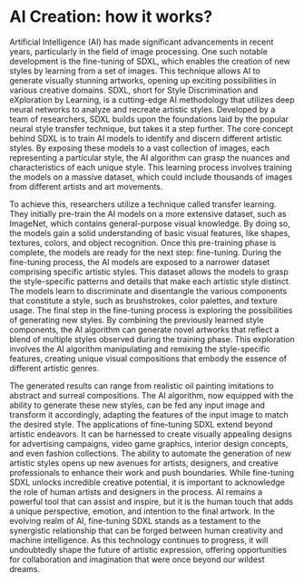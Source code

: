 # AI Creation: how it works?


Artificial Intelligence (AI) has made significant advancements in recent years, particularly in the field of image processing. One such notable development is the fine-tuning of SDXL, which enables the creation of new styles by learning from a set of images. This technique allows AI to generate visually stunning artworks, opening up exciting possibilities in various creative domains. SDXL, short for Style Discrimination and eXploration by Learning, is a cutting-edge AI methodology that utilizes deep neural networks to analyze and recreate artistic styles. Developed by a team of researchers, SDXL builds upon the foundations laid by the popular neural style transfer technique, but takes it a step further. The core concept behind SDXL is to train AI models to identify and discern different artistic styles. By exposing these models to a vast collection of images, each representing a particular style, the AI algorithm can grasp the nuances and characteristics of each unique style. This learning process involves training the models on a massive dataset, which could include thousands of images from different artists and art movements.

To achieve this, researchers utilize a technique called transfer learning. They initially pre-train the AI models on a more extensive dataset, such as ImageNet, which contains general-purpose visual knowledge. By doing so, the models gain a solid understanding of basic visual features, like shapes, textures, colors, and object recognition. Once this pre-training phase is complete, the models are ready for the next step: fine-tuning. During the fine-tuning process, the AI models are exposed to a narrower dataset comprising specific artistic styles. This dataset allows the models to grasp the style-specific patterns and details that make each artistic style distinct. The models learn to discriminate and disentangle the various components that constitute a style, such as brushstrokes, color palettes, and texture usage. The final step in the fine-tuning process is exploring the possibilities of generating new styles. By combining the previously learned style components, the AI algorithm can generate novel artworks that reflect a blend of multiple styles observed during the training phase. This exploration involves the AI algorithm manipulating and remixing the style-specific features, creating unique visual compositions that embody the essence of different artistic genres.


The generated results can range from realistic oil painting imitations to abstract and surreal compositions. The AI algorithm, now equipped with the ability to generate these new styles, can be fed any input image and transform it accordingly, adapting the features of the input image to match the desired style. The applications of fine-tuning SDXL extend beyond artistic endeavors. It can be harnessed to create visually appealing designs for advertising campaigns, video game graphics, interior design concepts, and even fashion collections.
The ability to automate the generation of new artistic styles opens up new avenues for artists, designers, and creative professionals to enhance their work and push boundaries. While fine-tuning SDXL unlocks incredible creative potential, it is important to acknowledge the role of human artists and designers in the process. AI remains a powerful tool that can assist and inspire, but it is the human touch that adds a unique perspective, emotion, and intention to the final artwork. In the evolving realm of AI, fine-tuning SDXL stands as a testament to the synergistic relationship that can be forged between human creativity and machine intelligence. As this technology continues to progress, it will undoubtedly shape the future of artistic expression, offering opportunities for collaboration and imagination that were once beyond our wildest dreams.
